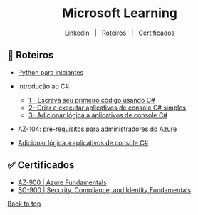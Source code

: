 <h1 align="center">Microsoft Learning</h1>

<p align="center">
  <a href="https://www.linkedin.com/in/pedroasmaia/">Linkedin</a> &#xa0; | &#xa0;
  <a href="#rocket-Roteiros">Roteiros</a> &#xa0; | &#xa0;
  <a href="#white_check_mark-Certificados">Certificados</a>
</p>

## :rocket: Roteiros

- [Python para iniciantes](https://docs.microsoft.com/pt-br/learn/paths/beginner-python/)

- Introdução ao C#
  - [1 - Escreva seu primeiro código usando C#](https://learn.microsoft.com/pt-br/training/paths/get-started-c-sharp-part-1/)
  - [2- Criar e executar aplicativos de console C# simples](https://learn.microsoft.com/pt-br/training/paths/get-started-c-sharp-part-2/)
  - [3- Adicionar lógica a aplicativos de console C#](https://learn.microsoft.com/pt-br/training/paths/get-started-c-sharp-part-3/)
- [AZ-104: pré-requisitos para administradores do Azure](https://learn.microsoft.com/pt-br/training/paths/az-104-administrator-prerequisites/)
- [Adicionar lógica a aplicativos de console C#](https://learn.microsoft.com/pt-br/training/paths/get-started-c-sharp-part-3/)

## :white_check_mark: Certificados

- [AZ-900 | Azure Fundamentals](https://www.credly.com/badges/840e211b-0728-43a9-a88d-a63fb39364ab?source=linked_in_profile)
- [SC-900 | Security, Compliance, and Identity Fundamentals](https://www.credly.com/badges/bf7334a7-72d4-433e-8f5b-8869f42cafa7/linked_in_profile)

<a href="#top">Back to top</a>
